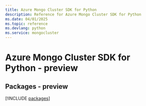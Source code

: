 ```yaml
---
title: Azure Mongo Cluster SDK for Python
description: Reference for Azure Mongo Cluster SDK for Python
ms.date: 04/01/2025
ms.topic: reference
ms.devlang: python
ms.service: mongocluster
---
```

# Azure Mongo Cluster SDK for Python - preview
## Packages - preview
[!INCLUDE [packages](mongo-cluster-index.md)]